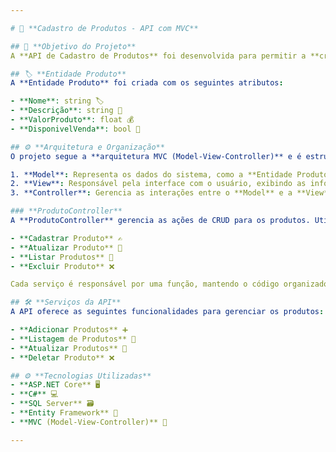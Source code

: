 ```yaml
---

# 🛒 **Cadastro de Produtos - API com MVC**

## 🎯 **Objetivo do Projeto**
A **API de Cadastro de Produtos** foi desenvolvida para permitir a **criação**, **listagem**, **atualização** e **exclusão** de produtos, com dados armazenados no **Banco de Dados SQL Server** utilizando o **Entity Framework** para interação com a base de dados. Este projeto visa fornecer uma solução simples e eficiente para o gerenciamento de produtos em um sistema.

## 🏷️ **Entidade Produto**
A **Entidade Produto** foi criada com os seguintes atributos:

- **Nome**: string 🏷️
- **Descrição**: string 📝
- **ValorProduto**: float 💰
- **DisponivelVenda**: bool 🛒

## ⚙️ **Arquitetura e Organização**
O projeto segue a **arquitetura MVC (Model-View-Controller)** e é estruturado em **3 camadas** para melhorar a manutenção e escalabilidade:

1. **Model**: Representa os dados do sistema, como a **Entidade Produto**.
2. **View**: Responsável pela interface com o usuário, exibindo as informações de maneira amigável.
3. **Controller**: Gerencia as interações entre o **Model** e a **View**, realizando as operações de CRUD (Criar, Ler, Atualizar e Deletar) no banco de dados.

### **ProdutoController**
A **ProdutoController** gerencia as ações de CRUD para os produtos. Utilizando **injeção de dependência**, ela delega as operações para serviços específicos:

- **Cadastrar Produto** ✍️
- **Atualizar Produto** 🔄
- **Listar Produtos** 📜
- **Excluir Produto** ❌

Cada serviço é responsável por uma função, mantendo o código organizado e modular. A **validação de modelo** (ModelState) é feita para garantir que os dados inseridos sejam válidos antes de realizar qualquer operação.

## 🛠️ **Serviços da API**
A API oferece as seguintes funcionalidades para gerenciar os produtos:

- **Adicionar Produtos** ➕
- **Listagem de Produtos** 📜
- **Atualizar Produtos** 🔄
- **Deletar Produto** ❌

## ⚙️ **Tecnologias Utilizadas**
- **ASP.NET Core** 🖥️
- **C#** 💻
- **SQL Server** 🗃️
- **Entity Framework** 🔧
- **MVC (Model-View-Controller)** 🎨

---
```

